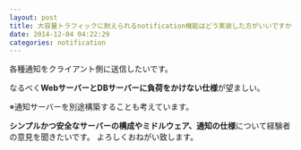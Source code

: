```yaml
---
layout: post
title: 大容量トラフィックに耐えられるnotification機能はどう実装した方がいいですか。
date: 2014-12-04 04:22:29
categories: notification
---
```

<!-- {% raw %} -->
<p>各種通知をクライアント側に送信したいです。</p>

<p>なるべく<strong>WebサーバーとDBサーバーに負荷をかけない仕様</strong>が望ましい。</p>

<p>※通知サーバーを別途構築することも考えています。</p>

<p><strong>シンプルかつ安全なサーバーの構成やミドルウェア、通知の仕様</strong>について経験者の意見を聞きたいです。
よろしくおねがい致します。</p>
<!-- {% endraw %} -->

